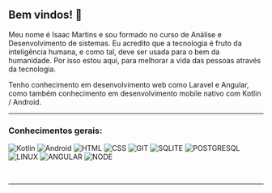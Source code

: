 ## Bem vindos! 🙏

<p> Meu nome é Isaac Martins e sou formado no curso de Análise e Desenvolvimento de sistemas. Eu acredito que a tecnologia é fruto da inteligência humana, e como tal, deve ser usada para o bem da humanidade. Por isso estou aqui, para melhorar a vida das pessoas através da tecnologia. </p>
<p> Tenho conhecimento em desenvolvimento web como Laravel e Angular, como também conhecimento em desenvolvimento mobile nativo com Kotlin / Android. </p>

<hr>

<h3> Conhecimentos gerais: </h3>

![Kotlin](https://img.shields.io/badge/Kotlin-0095D5?&style=for-the-badge&logo=kotlin&logoColor=white)
![Android](https://img.shields.io/badge/Android-3DDC84?style=for-the-badge&logo=android&logoColor=white)
![HTML](https://img.shields.io/badge/HTML5-E34F26?style=for-the-badge&logo=html5&logoColor=white)
![CSS](https://img.shields.io/badge/CSS3-1572B6?style=for-the-badge&logo=css3&logoColor=white)
![GIT](https://img.shields.io/badge/GIT-E44C30?style=for-the-badge&logo=git&logoColor=white)
![SQLITE](https://img.shields.io/badge/SQLite-07405E?style=for-the-badge&logo=sqlite&logoColor=white)
![POSTGRESQL](https://img.shields.io/badge/PostgreSQL-316192?style=for-the-badge&logo=postgresql&logoColor=white)
![LINUX](https://img.shields.io/badge/Ubuntu-E95420?style=for-the-badge&logo=ubuntu&logoColor=white)
![ANGULAR](https://img.shields.io/badge/Angular-DD0031?style=for-the-badge&logo=angular&logoColor=white)
![NODE](https://img.shields.io/badge/Node.js-43853D?style=for-the-badge&logo=node.js&logoColor=white)

<br>

<!-- ![Anurag's GitHub stats](https://github-readme-stats.vercel.app/api?username=IsaacDev2022&show_icons=true&theme=radical) -->

<hr>

<!--
**IsaacDev2022/IsaacDev2022** is a ✨ _special_ ✨ repository because its `README.md` (this file) appears on your GitHub profile.

Here are some ideas to get you started:

- 🔭 I’m currently working on ...
- 🌱 I’m currently learning ...
- 👯 I’m looking to collaborate on ...
- 🤔 I’m looking for help with ...
- 💬 Ask me about ...
- 📫 How to reach me: ...
- 😄 Pronouns: ...
- ⚡ Fun fact: ...
-->
